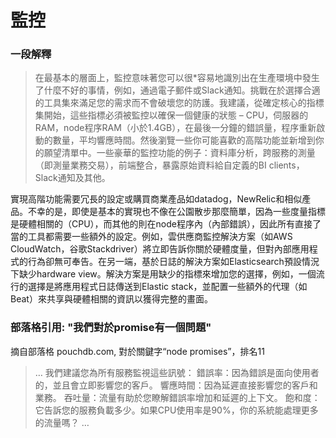 # 監控


### 一段解釋

> 在最基本的層面上，監控意味著您可以很*容易地識別出在生產環境中發生了什麼不好的事情，例如，通過電子郵件或Slack通知。挑戰在於選擇合適的工具集來滿足您的需求而不會破壞您的防護。我建議，從確定核心的指標集開始，這些指標必須被監控以確保一個健康的狀態 – CPU，伺服器的RAM，node程序RAM（小於1.4GB），在最後一分鐘的錯誤量，程序重新啟動的數量，平均響應時間。然後瀏覽一些你可能喜歡的高階功能並新增到你的願望清單中。一些豪華的監控功能的例子：資料庫分析，跨服務的測量（即測量業務交易），前端整合，暴露原始資料給自定義的BI clients，Slack通知及其他。

實現高階功能需要冗長的設定或購買商業產品如datadog，NewRelic和相似產品。不幸的是，即使是基本的實現也不像在公園散步那麼簡單，因為一些度量指標是硬體相關的（CPU），而其他的則在node程序內（內部錯誤），因此所有直接了當的工具都需要一些額外的設定。例如，雲供應商監控解決方案（如AWS CloudWatch，谷歌Stackdriver）將立即告訴你關於硬體度量，但對內部應用程式的行為卻無可奉告。在另一端，基於日誌的解決方案如Elasticsearch預設情況下缺少hardware view。解決方案是用缺少的指標來增加您的選擇，例如，一個流行的選擇是將應用程式日誌傳送到Elastic stack，並配置一些額外的代理（如Beat）來共享與硬體相關的資訊以獲得完整的畫面。

### 部落格引用: "我們對於promise有一個問題"
 摘自部落格 pouchdb.com, 對於關鍵字“node promises”，排名11
 
 > … 我們建議您為所有服務監視這些訊號：
錯誤率：因為錯誤是面向使用者的，並且會立即影響您的客戶。
響應時間：因為延遲直接影響您的客戶和業務。
吞吐量：流量有助於您瞭解錯誤率增加和延遲的上下文。
飽和度：它告訴您的服務負載多少。如果CPU使用率是90%，你的系統能處理更多的流量嗎？
…  
